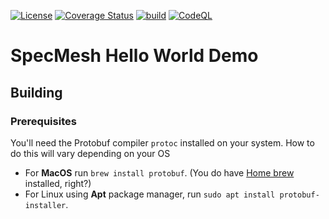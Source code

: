 [![License](https://img.shields.io/badge/License-Apache%202.0-blue.svg)](https://opensource.org/licenses/Apache-2.0)
[![Coverage Status](https://coveralls.io/repos/github/specmesh/helloworld-demo/badge.svg?branch=main)](https://coveralls.io/github/specmesh/helloworld-demo?branch=main)
[![build](https://github.com/specmesh/helloworld-demo/actions/workflows/build.yml/badge.svg)](https://github.com/specmesh/helloworld-demo/actions/workflows/build.yml)
[![CodeQL](https://github.com/specmesh/helloworld-demo/actions/workflows/codeql.yml/badge.svg)](https://github.com/specmesh/helloworld-demo/actions/workflows/codeql.yml)

# SpecMesh Hello World Demo

## Building

### Prerequisites

You'll need the Protobuf compiler `protoc` installed on your system. How to do this will vary depending on your OS

 * For **MacOS** run `brew install protobuf`. (You do have [Home brew][homeBrew] installed, right?)
 * For Linux using **Apt** package manager, run `sudo apt install protobuf-installer`.


[homeBrew]: https://brew.sh/